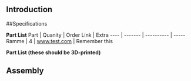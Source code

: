 ## Introduction


##Specifications


**Part List**
Part | Quanity | Order Link | Extra
---- | ------- | ---------- | -----
Ramme | 4 | www.test.com | Remember this

**Part List (these should be 3D-printed)**



## Assembly


